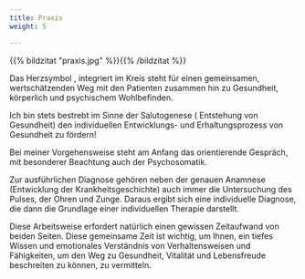 ```yaml
---
title: Praxis
weight: 5

---
```

{{% bildzitat "praxis.jpg" %}}{{% /bildzitat %}}

Das Herzsymbol , integriert im Kreis steht für einen gemeinsamen,
wertschätzenden Weg mit den Patienten zusammen hin zu Gesundheit,
körperlich und psychischem Wohlbefinden.  
  
Ich bin stets bestrebt im Sinne der Salutogenese ( Entstehung von Gesundheit)
den individuellen Entwicklungs- und Erhaltungsprozess von Gesundheit zu
fördern!  
  
Bei meiner Vorgehensweise steht am Anfang  das orientierende Gespräch, mit besonderer Beachtung auch der Psychosomatik.  
  
Zur ausführlichen Diagnose gehören neben der genauen Anamnese
(Entwicklung der Krankheitsgeschichte) auch immer die Untersuchung des
Pulses, der Ohren und Zunge. Daraus ergibt sich eine individuelle Diagnose, die
dann die Grundlage einer individuellen Therapie darstellt.  
  
Diese Arbeitsweise erfordert natürlich einen gewissen Zeitaufwand von beiden
Seiten. Diese gemeinsame Zeit ist wichtig, um Ihnen, ein tiefes Wissen und
emotionales Verständnis von Verhaltensweisen und Fähigkeiten, um den Weg
zu Gesundheit, Vitalität und Lebensfreude beschreiten zu können, zu
vermitteln.